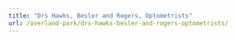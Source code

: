 ```yaml
---
title: "Drs Hawks, Besler and Rogers, Optometrists"
url: /overland-park/drs-hawks-besler-and-rogers-optometrists/
---
```

